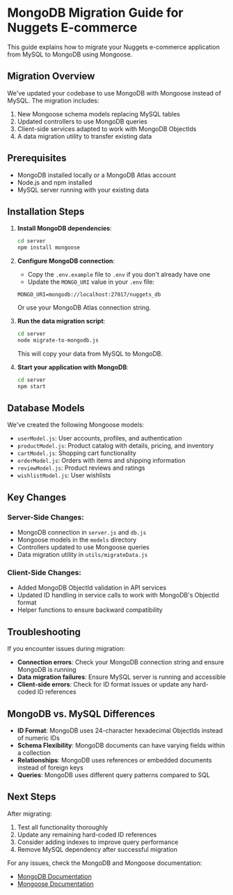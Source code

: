 # MongoDB Migration Guide for Nuggets E-commerce

This guide explains how to migrate your Nuggets e-commerce application from MySQL to MongoDB using Mongoose.

## Migration Overview

We've updated your codebase to use MongoDB with Mongoose instead of MySQL. The migration includes:

1. New Mongoose schema models replacing MySQL tables
2. Updated controllers to use MongoDB queries
3. Client-side services adapted to work with MongoDB ObjectIds
4. A data migration utility to transfer existing data

## Prerequisites

- MongoDB installed locally or a MongoDB Atlas account
- Node.js and npm installed
- MySQL server running with your existing data

## Installation Steps

1. **Install MongoDB dependencies**:
   ```bash
   cd server
   npm install mongoose
   ```

2. **Configure MongoDB connection**:
   - Copy the `.env.example` file to `.env` if you don't already have one
   - Update the `MONGO_URI` value in your `.env` file:
   ```
   MONGO_URI=mongodb://localhost:27017/nuggets_db
   ```
   Or use your MongoDB Atlas connection string.

3. **Run the data migration script**:
   ```bash
   cd server
   node migrate-to-mongodb.js
   ```
   This will copy your data from MySQL to MongoDB.

4. **Start your application with MongoDB**:
   ```bash
   cd server
   npm start
   ```

## Database Models

We've created the following Mongoose models:

- `userModel.js`: User accounts, profiles, and authentication
- `productModel.js`: Product catalog with details, pricing, and inventory
- `cartModel.js`: Shopping cart functionality
- `orderModel.js`: Orders with items and shipping information
- `reviewModel.js`: Product reviews and ratings
- `wishlistModel.js`: User wishlists

## Key Changes

### Server-Side Changes:

- MongoDB connection in `server.js` and `db.js`
- Mongoose models in the `models` directory
- Controllers updated to use Mongoose queries
- Data migration utility in `utils/migrateData.js`

### Client-Side Changes:

- Added MongoDB ObjectId validation in API services
- Updated ID handling in service calls to work with MongoDB's ObjectId format
- Helper functions to ensure backward compatibility

## Troubleshooting

If you encounter issues during migration:

- **Connection errors**: Check your MongoDB connection string and ensure MongoDB is running
- **Data migration failures**: Ensure MySQL server is running and accessible
- **Client-side errors**: Check for ID format issues or update any hard-coded ID references

## MongoDB vs. MySQL Differences

- **ID Format**: MongoDB uses 24-character hexadecimal ObjectIds instead of numeric IDs
- **Schema Flexibility**: MongoDB documents can have varying fields within a collection
- **Relationships**: MongoDB uses references or embedded documents instead of foreign keys
- **Queries**: MongoDB uses different query patterns compared to SQL

## Next Steps

After migrating:

1. Test all functionality thoroughly
2. Update any remaining hard-coded ID references
3. Consider adding indexes to improve query performance
4. Remove MySQL dependency after successful migration

For any issues, check the MongoDB and Mongoose documentation:
- [MongoDB Documentation](https://docs.mongodb.com/)
- [Mongoose Documentation](https://mongoosejs.com/docs/)